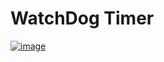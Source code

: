 # WatchDog Timer
[![image](https://drive.google.com/uc?export=view&id=1145wV4_R0ma0LB-X4vkvtw92dXDJryUG)]()
